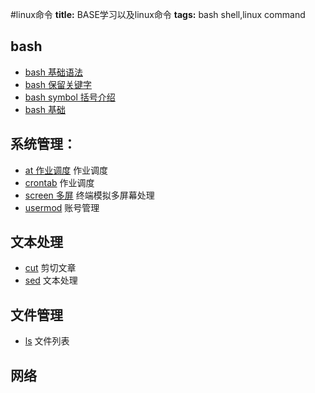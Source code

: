#linux命令
**title:** BASE学习以及linux命令
**tags:** bash shell,linux command

## bash
* [bash 基础语法](bash-base.md)
* [bash 保留关键字](bash-spec.md)
* [bash symbol 括号介绍](bash-symbol.md)
* [bash 基础](shell-base.md)

## 系统管理：
* [at 作业调度](at.md) 作业调度
* [crontab](crontab.md)  作业调度
* [screen 多屏](screen.md)  终端模拟多屏幕处理
* [usermod](usermod.md) 账号管理

## 文本处理
* [cut](cut.md) 剪切文章
* [sed](sed.md) 文本处理

## 文件管理
* [ls](ls.md) 文件列表

## 网络
